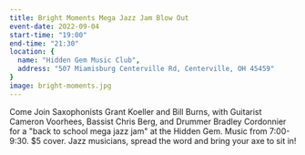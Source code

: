 ```yaml
---
title: Bright Moments Mega Jazz Jam Blow Out
event-date: 2022-09-04
start-time: "19:00"
end-time: "21:30"
location: {
  name: "Hidden Gem Music Club",
  address: "507 Miamisburg Centerville Rd, Centerville, OH 45459"
}
image: bright-moments.jpg
---
```


Come Join Saxophonists Grant Koeller and Bill Burns, with Guitarist Cameron Voorhees, Bassist Chris Berg, and Drummer Bradley Cordonnier for a "back to school mega jazz jam" at the Hidden Gem. Music from 7:00-9:30. $5 cover. Jazz musicians, spread the word and bring your axe to sit in!
